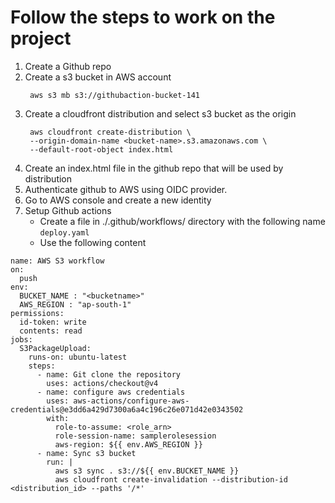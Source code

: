 # Follow the steps to work on the project

1. Create a Github repo
2. Create a s3 bucket in AWS account
   ```
    aws s3 mb s3://githubaction-bucket-141

   ```
3. Create a cloudfront distribution and select s3 bucket as the origin
   ```
    aws cloudfront create-distribution \
    --origin-domain-name <bucket-name>.s3.amazonaws.com \
    --default-root-object index.html

   ```
4. Create an index.html file in the github repo that will be used by distribution
5. Authenticate github to AWS using OIDC provider.
6. Go to AWS console and create a new identity
7. Setup Github actions
   - Create a file in ./.github/workflows/ directory with the following name `deploy.yaml`
   - Use the following content
   
```
name: AWS S3 workflow
on:
  push
env:
  BUCKET_NAME : "<bucketname>"
  AWS_REGION : "ap-south-1"
permissions:
  id-token: write  
  contents: read   
jobs:
  S3PackageUpload:
    runs-on: ubuntu-latest
    steps:
      - name: Git clone the repository
        uses: actions/checkout@v4
      - name: configure aws credentials
        uses: aws-actions/configure-aws-credentials@e3dd6a429d7300a6a4c196c26e071d42e0343502
        with:
          role-to-assume: <role_arn>
          role-session-name: samplerolesession
          aws-region: ${{ env.AWS_REGION }}
      - name: Sync s3 bucket
        run: |
          aws s3 sync . s3://${{ env.BUCKET_NAME }}
          aws cloudfront create-invalidation --distribution-id <distribution_id> --paths '/*' 
```
